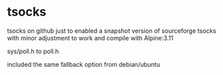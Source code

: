# tsocks
tsocks on github just to enabled a snapshot version of sourceforge tsocks
with minor adjustment to work and compile with Alpine:3.11

sys/poll.h to poll.h

included the same fallback option from debian/ubuntu
